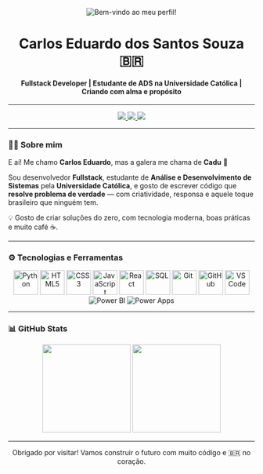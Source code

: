 <!-- Banner de boas-vindas animado VERDE NEON -->
<p align="center">
  <img src="https://readme-typing-svg.demolab.com?font=Fira+Code&size=28&duration=3000&pause=1000&color=00FF00&center=true&vCenter=true&width=800&lines=Bem-vindo+ao+meu+perfil!" alt="Bem-vindo ao meu perfil!" />
</p>

<!-- CABEÇALHO -->
<h1 align="center">Carlos Eduardo dos Santos Souza 🇧🇷</h1>
<h4 align="center">Fullstack Developer | Estudante de ADS na Universidade Católica | Criando com alma e propósito</h4>

---

<!-- CONTATOS -->
<p align="center">
  <a href="mailto:carloxeduu@gmail.com">
    <img src="https://img.shields.io/badge/Gmail-D44638?style=for-the-badge&logo=gmail&logoColor=white" />
  </a>
  <a href="https://www.linkedin.com/in/carlos-eduardo-4b7941264/" target="_blank">
    <img src="https://img.shields.io/badge/LinkedIn-0A66C2?style=for-the-badge&logo=linkedin&logoColor=white" />
  </a>
  <a href="https://github.com/CaduS0uza" target="_blank">
    <img src="https://img.shields.io/badge/GitHub-171515?style=for-the-badge&logo=github&logoColor=white" />
  </a>
</p>

---

### 👨‍💻 Sobre mim

E aí! Me chamo **Carlos Eduardo**, mas a galera me chama de **Cadu** 👋

Sou desenvolvedor **Fullstack**, estudante de **Análise e Desenvolvimento de Sistemas** pela **Universidade Católica**, e gosto de escrever código que **resolve problema de verdade** — com criatividade, responsa e aquele toque brasileiro que ninguém tem.

💡 Gosto de criar soluções do zero, com tecnologia moderna, boas práticas e muito café ☕.

---

### ⚙️ Tecnologias e Ferramentas

<p align="center">
  <!-- Linguagens -->
  <img src="https://cdn.jsdelivr.net/gh/devicons/devicon/icons/python/python-original.svg" width="50" height="50" title="Python"/>
  <img src="https://cdn.jsdelivr.net/gh/devicons/devicon/icons/html5/html5-original.svg" width="50" height="50" title="HTML5"/>
  <img src="https://cdn.jsdelivr.net/gh/devicons/devicon/icons/css3/css3-original.svg" width="50" height="50" title="CSS3"/>
  <img src="https://cdn.jsdelivr.net/gh/devicons/devicon/icons/javascript/javascript-original.svg" width="50" height="50" title="JavaScript"/>
  <img src="https://cdn.jsdelivr.net/gh/devicons/devicon/icons/react/react-original.svg" width="50" height="50" title="React"/>
  <img src="https://cdn.jsdelivr.net/gh/devicons/devicon/icons/sqlite/sqlite-original.svg" width="50" height="50" title="SQL"/>

  <!-- Ferramentas -->
  <img src="https://cdn.jsdelivr.net/gh/devicons/devicon/icons/git/git-original.svg" width="50" height="50" title="Git"/>
  <img src="https://cdn.jsdelivr.net/gh/devicons/devicon/icons/github/github-original.svg" width="50" height="50" title="GitHub"/>
  <img src="https://cdn.jsdelivr.net/gh/devicons/devicon/icons/vscode/vscode-original.svg" width="50" height="50" title="VS Code"/>

  <!-- Extras -->
  <img src="https://img.icons8.com/color/48/000000/power-bi.png" title="Power BI"/>
  <img src="https://img.icons8.com/color/48/000000/microsoft-powerapps.png" title="Power Apps"/>
</p>

---

### 📊 GitHub Stats

<div align="center">
  <img height="180em" src="https://github-readme-stats.vercel.app/api?username=CaduS0uza&show_icons=true&theme=chartreuse-dark&include_all_commits=true&count_private=true"/>
  <img height="180em" src="https://github-readme-stats.vercel.app/api/top-langs/?username=CaduS0uza&layout=compact&langs_count=8&theme=chartreuse-dark"/>
</div>

---

<p align="center">
  Obrigado por visitar! Vamos construir o futuro com muito código e 🇧🇷 no coração.
</p>
